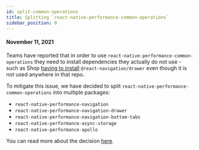 ```yaml
---
id: split-common-operations
title: Splitting `react-native-performance-common-operations`
sidebar_position: 0
---
```


#### November 11, 2021

Teams have reported that in order to use `react-native-performance-common-operations` they need to install dependencies they actually do not use - such as Shop [having to install](https://github.com/Shopify/react-native-performance/issues/91) `@react-navigation/drawer` even though it is not used anywhere in that repo.

To mitigate this issue, we have decided to split `react-native-performance-common-operations` into multiple packages:

- `react-native-performance-navigation`
- `react-native-performance-navigation-drawer`
- `react-native-performance-navigation-bottom-tabs`
- `react-native-performance-async-storage`
- `react-native-performance-apollo`

You can read more about the decision [here](https://github.com/Shopify/react-native-performance/issues/175).
